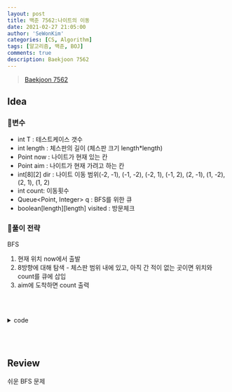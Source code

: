 ```yaml
---
layout: post
title: 백준 7562:나이트의 이동
date: 2021-02-27 21:05:00
author: 'SeWonKim'
categories: [CS, Algorithm]
tags: [알고리즘, 백준, BOJ]
comments: true
description: Baekjoon 7562
---
```


> [Baekjoon 7562](https://www.acmicpc.net/problem/7562)

## Idea

### 🥚변수

- int T : 테스트케이스 갯수
- int length : 체스판의 길이 (체스판 크기 length*length)
- Point now : 나이트가 현재 있는 칸
- Point aim : 나이트가 현재 가려고 하는 칸
- int[8][2] dir : 나이트 이동 범위(-2, -1), (-1, -2), (-2, 1), (-1, 2), (2, -1), (1, -2), (2, 1), (1, 2)
- int count: 이동횟수
- Queue<Point, Integer> q : BFS를 위한 큐
- boolean[length][length] visited : 방문체크
  
### 🍳풀이 전략

BFS

1. 현재 위치 now에서 출발
2. 8방향에 대해 탐색 - 체스판 범위 내에 있고, 아직 간 적이 없는 곳이면 위치와 count를 큐에 삽입
3. aim에 도착하면 count 출력

&nbsp;  
&nbsp;


<details>
<summary>code</summary>
<div markdown="1">

```java
import java.io.*;
import java.util.*;
import java.awt.Point;

public class Main {

	static class Night {
		Point pos;
		int count;
		
		public Night(Point pos, int count) {
			this.pos = pos;
			this.count = count;
		}
	}
	
	public static void main(String[] args) throws Exception {
		BufferedReader br = new BufferedReader(new InputStreamReader(System.in));
		int T = Integer.parseInt(br.readLine());
		int[][] dir = { {-2, -1}, {-1, -2}, {-2, 1}, {-1, 2}, {2, -1}, {1, -2}, {2, 1}, {1, 2} };
		while(T-- > 0) {
			int length = Integer.parseInt(br.readLine());
			boolean[][] visited = new boolean[length][length];
			int count = 0;
			
			StringTokenizer st = new StringTokenizer(br.readLine(), " ");
			int x = Integer.parseInt(st.nextToken());
			int y = Integer.parseInt(st.nextToken());
			Point now = new Point(x, y);
			
			st = new StringTokenizer(br.readLine(), " ");
			x = Integer.parseInt(st.nextToken());
			y = Integer.parseInt(st.nextToken());
			Point aim = new Point(x, y);
			
			Queue<Night> q = new LinkedList<Night>();
			q.offer(new Night(now, 0));
			visited[now.x][now.y] = true;
			
			while(!q.isEmpty()) {
				Night p = q.poll();
				if(p.pos.x == aim.x && p.pos.y == aim.y) {
					System.out.println(p.count);
					break;
				}
				
				for (int i = 0; i < 8; i++) {
					int nx = p.pos.x + dir[i][0];
					int ny = p.pos.y + dir[i][1];
					
					if(nx >= 0 && nx < length && ny >= 0 && ny < length && !visited[nx][ny]) {
						q.offer(new Night(new Point(nx, ny), p.count + 1));
						visited[nx][ny] = true;
					}
				}
			}
			
		}
	}
}
```

</div>
</details>

&nbsp;  
&nbsp;

## Review

쉬운 BFS 문제

&nbsp;  
&nbsp;
